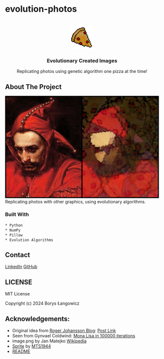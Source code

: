 # evolution-photos

<br />
<div align="center">
  <a href="https://github.com/neloduka-sobe/evolution-photos">
    <img src="sprite.png" alt="Logo" width="80" height="80">
  </a>

  <h3 align="center">Evolutionary Created Images</h3>

  <p align="center">
    Replicating photos using genetic algorithm one pizza at the time!
  </p>
</div>

## About The Project
![Product Name Screen Shot](result.png)
Replicating photos with other graphics, using evolutionary algorithms.


### Built With
    * Python
    * NumPy
    * Pillow
    * Evolution Algorithms

## Contact

[LinkedIn](https://www.linkedin.com/in/borys-langowicz/)
[GitHub](https://github.com/neloduka-sobe)

## LICENSE
MIT License

Copyright (c) 2024 Borys Łangowicz


## Acknowledgements:
* Original idea from [Roger Johansson Blog](https://rogerjohansson.blog/): [Post Link](https://rogerjohansson.blog/2008/12/07/genetic-programming-evolution-of-mona-lisa/)
* Seen from Gynvael Coldwind: [Mona Lisa in 100000 iterations](https://www.youtube.com/watch?v=ACjtE5zyihE)
* image.png by Jan Matejko [Wikipedia](https://en.wikipedia.org/wiki/Sta%C5%84czyk_(painting))
* [Sprite](https://mts1944.itch.io/pizza) by [MTS1944](mts1944.itch.io)
* [README](https://github.com/othneildrew/Best-README-Template)
